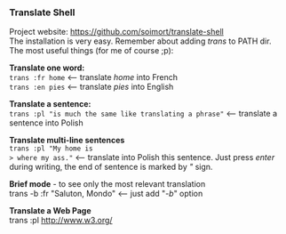 ### Translate Shell
Project website: https://github.com/soimort/translate-shell <br/>
The installation is very easy. Remember about adding *trans* to PATH dir. <br/>
The most useful things (for me of course ;p):

**Translate one word:** <br/>
`trans :fr home` <-- translate *home* into French <br/>
`trans :en pies` <-- translate *pies* into English <br/>

**Translate a sentence:** <br/>
`trans :pl "is much the same like translating a phrase"` <-- translate a sentence into Polish <br/>

**Translate multi-line sentences** <br/>
`trans :pl "My home is` <br/>
`> where my ass."` <-- translate into Polish this sentence. Just press *enter* during writing, the end of sentence is marked by *"* sign. <br/>

**Brief mode** - to see only the most relevant translation <br/>
trans -b :fr "Saluton, Mondo" <-- just add "*-b*" option<br/>

**Translate a Web Page** </br>
trans :pl http://www.w3.org/ <br/>

